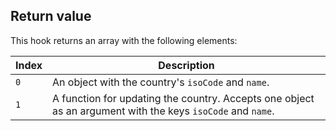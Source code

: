 ## Return value

This hook returns an array with the following elements:

| Index | Description                                                                                                |
| ----- | ---------------------------------------------------------------------------------------------------------- |
| `0`   | An object with the country's `isoCode` and `name`.                                                         |
| `1`   | A function for updating the country. Accepts one object as an argument with the keys `isoCode` and `name`. |
